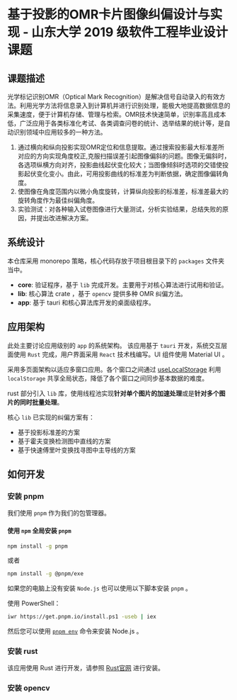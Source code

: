 # 基于投影的OMR卡片图像纠偏设计与实现 - 山东大学 2019 级软件工程毕业设计课题

## 课题描述

光学标记识别OMR（Optical Mark Recognition）是解决信号自动录入的有效方法。利用光学方法将信息录入到计算机并进行识别处理，能极大地提高数据信息的采集速度，便于计算机存储、管理与检索。OMR技术快速简单，识别率高且成本低，广泛应用于各类标准化考试、各类调查问卷的统计、选举结果的统计等，是自动识别领域中应用较多的一种方法。
1. 通过横向和纵向投影实现OMR定位和信息提取。通过搜索投影最大标准差所对应的方向实现角度校正,克服扫描误差引起图像偏斜的问题。图像无偏斜时，各选项纵横方向对齐，投影曲线起伏变化较大；当图像倾斜时选项的交错使投影起伏变化变小。由此，可用投影曲线的标准差为判断依据，确定图像偏转角度。
2. 使图像在角度范围内以微小角度旋转，计算纵向投影的标准差，标准差最大的旋转角度作为最佳纠偏角度。
3. 实验测试：对各种输入试卷图像进行大量测试，分析实验结果，总结失败的原因，并提出改进解决方案。

## 系统设计

本仓库采用 monorepo 策略，核心代码存放于项目根目录下的 `packages` 文件夹当中。

- **core**: 验证程序，基于 `lib` 完成开发。主要用于对核心算法进行试用和验证。
- **lib**: 核心算法 crate ，基于 `opencv` 提供多种 OMR 纠偏方法。
- **app**: 基于 tauri 和核心算法库开发的桌面级程序。

## 应用架构

此处主要讨论应用级别的 `app` 的系统架构。
该应用基于 `tauri` 开发，系统交互层面使用 `Rust` 完成，用户界面采用 `React` 技术栈编写。UI 组件使用 Material UI 。

采用多页面架构以适应多窗口应用。各个窗口之间通过 [useLocalStorage](/packages/app/src/hooks/useLocalStorage.ts) 利用 `localStorage` 共享全局状态，降低了各个窗口之间同步基本数据的难度。

rust 部分引入 `lib` 库，使用线程池实现**针对单个图片的加速处理**或是**针对多个图片的同时批量处理**。

核心 `lib` 已实现的纠偏方案有：
- 基于投影标准差的方案
- 基于霍夫变换检测图中直线的方案
- 基于快速傅里叶变换找寻图中主导线的方案

## 如何开发

### 安装 pnpm

我们使用 `pnpm` 作为我们的包管理器。

#### 使用 `npm` 全局安装 `pnpm`

```bash
npm install -g pnpm
```

或者

```bash
npm install -g @pnpm/exe
```

如果您的电脑上没有安装 `Node.js` 也可以使用以下脚本安装 `pnpm` 。

使用 PowerShell：

```bash
iwr https://get.pnpm.io/install.ps1 -useb | iex
```

然后您可以使用 [`pnpm env`](https://pnpm.io/cli/env) 命令来安装 Node.js 。

### 安装 rust

该应用使用 Rust 进行开发，请参照 [Rust官网](https://www.rust-lang.org/learn/get-started) 进行安装。

### 安装 opencv
